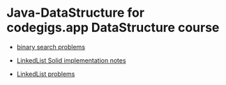 # Java-DataStructure for codegigs.app DataStructure course
- [binary search problems](src/binary_search/neetcode_roadmap.md)

- [LinkedList Solid implementation notes](src/linkedlist/notes.md)

- [LinkedList problems ](src/linkedlist/problems.md)
